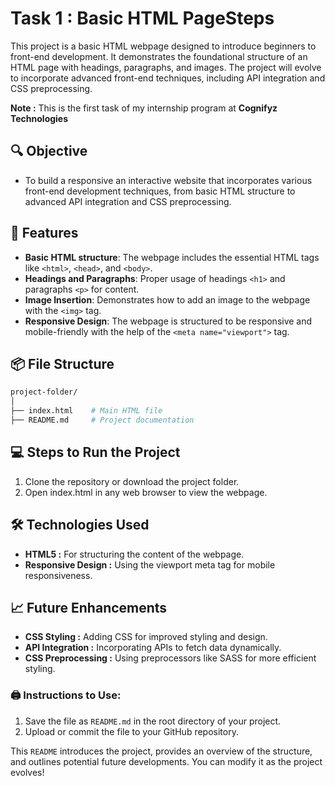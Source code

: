 # Task 1 : Basic HTML PageSteps 
This project is a basic HTML webpage designed to introduce beginners to front-end development. It demonstrates the foundational structure of an HTML page with headings, paragraphs, and images. The project will evolve to incorporate advanced front-end techniques, including API integration and CSS preprocessing.

**Note :** This is the first task of my internship program at **Cognifyz Technologies**

## 🔍 Objective
- To build a responsive an interactive website that incorporates various front-end development techniques, from basic HTML structure to advanced API integration and CSS preprocessing.

## 🎯 Features

- **Basic HTML structure**: The webpage includes the essential HTML tags like `<html>`, `<head>`, and `<body>`.
- **Headings and Paragraphs**: Proper usage of headings `<h1>` and paragraphs `<p>` for content.
- **Image Insertion**: Demonstrates how to add an image to the webpage with the `<img>` tag.
- **Responsive Design**: The webpage is structured to be responsive and mobile-friendly with the help of the `<meta name="viewport">` tag.

## 📦 File Structure

```bash
project-folder/
│
├── index.html    # Main HTML file
├── README.md     # Project documentation
```

## 💻 Steps to Run the Project
1. Clone the repository or download the project folder.
2. Open index.html in any web browser to view the webpage.

## 🛠️ Technologies Used
- **HTML5 :** For structuring the content of the webpage.
- **Responsive Design :** Using the viewport meta tag for mobile responsiveness.

## 📈 Future Enhancements
- **CSS Styling :** Adding CSS for improved styling and design.
- **API Integration :** Incorporating APIs to fetch data dynamically.
- **CSS Preprocessing :** Using preprocessors like SASS for more efficient styling.


### 🖨️ Instructions to Use:
1. Save the file as `README.md` in the root directory of your project.
2. Upload or commit the file to your GitHub repository.

This `README` introduces the project, provides an overview of the structure, and outlines potential future developments. You can modify it as the project evolves!
